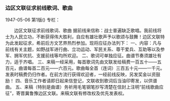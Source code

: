 ### 边区文联征求前线歌词、歌曲

1947-05-06
第1版()
专栏：

　　边区文联征求前线歌词、歌曲
    据前线来信称：战士普遍缺乏歌唱。我前线将士为人民立功，不断获得伟大胜利，自应有雄壮歌声予以歌颂与鼓舞！边区文联特为此发起征求，希前后方文艺界热烈参加。现将应征办法列下：
    一、内容：凡与前线有关主题，如野战军进行曲、立功运动、军民关系、尊干爱兵、互助等以及参军、拥军优抗、支援前线等均所欢迎。
    二、歌词可单独应征。曲谱节奏须雄壮有力，适于齐唱。
    三、来稿一经采用，每首歌词先由文联发给稿费一百五十——五百元，曲谱每首二百元——六百元。歌曲每全首（连词）三百五十元——一千元。发表时稿费仍归作者。在前方流行获得欢迎者，一经前线反映，另发奖金以资鼓励！
    四、音乐工作者请即日起来信登记，文联收到歌词后当油印寄发，以供谱曲。
    五、来稿（特别是曲谱）务祈用毛笔钢笔抄写清楚在信封上注明“前线歌曲应征”，寄晋冀鲁豫边区文联。来稿文联有修改权及优先发表权。
